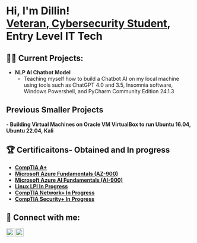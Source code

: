 <h1>Hi, I'm Dillin! <br/><a href="https://github.com/DillinIT">Veteran</a><a href="https://www.linkedin.com/in/dillin-alexander-17550b31a/">, Cybersecurity Student</a>, Entry Level IT Tech

<h2>👨‍💻 Current Projects:</h2>

- <b> NLP AI Chatbot Model</b>
  - Teaching myself how to build a Chatbot AI on my local machine using tools such as ChatGPT 4.0 and 3.5, Insomnia software, Windows Powershell, and PyCharm Community Edition 24.1.3
  <b>

<h2> Previous Smaller Projects</h2>
-<b> Building Virtual Machines on Oracle VM VirtualBox to run Ubuntu 16.04, Ubuntu 22.04, Kali</b>
  
<h2>🏆 Certificaitons- Obtained and In progress</h2>

- [CompTIA A+](https://docs.google.com/drawings/d/1jei6soZMTjxgs7-zVLihYyiT2-pQMrm5H1AH3Q3QZdw/edit) 
- [Microsoft Azure Fundamentals (AZ-900)](https://docs.google.com/drawings/d/1Jo20-d1jaNitrwBj8fATFeQf-q65kenBUaYCZhJSm4s/edit)
- [Microsoft Azure AI Fundamentals (AI-900)](https://docs.google.com/drawings/d/1Vi6G6ost2Vybt657OAhlsZXEwAVQYOzBJjwkRLG7t48/edit)
- [Linux LPI In Progress](https://www.lpi.org/our-certifications/linux-essentials-overview/)
- [CompTIA Network+ In Progress](https://www.comptia.org/certifications/network)
- [CompTIA Security+ In Progress](https://www.comptia.org/certifications/security)

<h2> 🤳 Connect with me:</h2>
<img align="left" alt="DillinAlexander | LinkedIn" width="22px" src="https://cdn.jsdelivr.net/npm/simple-icons@v3/icons/linkedin.svg" />
<img align="left" alt="DillinAlexander | Phone" width="22px" src="https://cdn.jsdelivr.net/npm/simple-icons@v3/icons/t-mobile.svg" />

[linkedin]: https://www.linkedin.com/in/dillin-alexander-17550b31a/
[phone]: 508-333-7873
